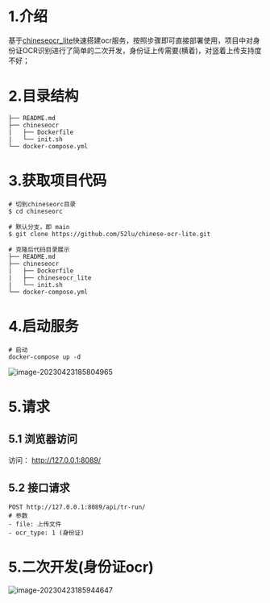 # 1.介绍
基于[chineseocr_lite](https://github.com/DayBreak-u/chineseocr_lite)快速搭建ocr服务，按照步骤即可直接部署使用，项目中对身份证OCR识别进行了简单的二次开发，身份证上传需要(横着)，对竖着上传支持度不好；

# 2.目录结构
```
├── README.md
├── chineseocr
|   ├── Dockerfile
|   └── init.sh
└── docker-compose.yml
```

# 3.获取项目代码
```
# 切到chineseorc目录
$ cd chineseorc

# 默认分支，即 main
$ git clone https://github.com/52lu/chinese-ocr-lite.git

# 克隆后代码目录展示
├── README.md
├── chineseocr
|   ├── Dockerfile
|   ├── chineseocr_lite
|   └── init.sh
└── docker-compose.yml
```



# 4.启动服务
```
# 启动
docker-compose up -d
```

![image-20230423185804965](https://s2.loli.net/2023/04/23/BW71KAEkzCZGoId.png)

# 5.请求
## 5.1 浏览器访问
访问： http://127.0.0.1:8089/


## 5.2 接口请求
```shell
POST http://127.0.0.1:8089/api/tr-run/
# 参数
- file: 上传文件
- ocr_type: 1 (身份证)
```

# 5.二次开发(身份证ocr)

![image-20230423185944647](https://s2.loli.net/2023/04/23/c8CYg2GtIoFQhxK.png)